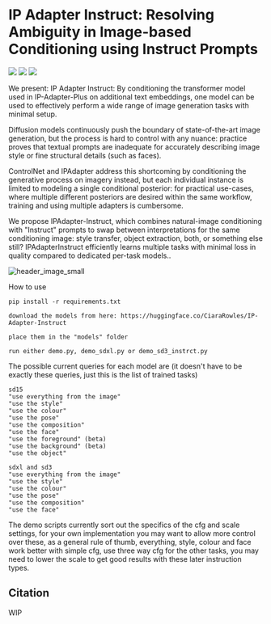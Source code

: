 # IP Adapter Instruct: Resolving Ambiguity in Image-based Conditioning using Instruct Prompts

<a href='https://unity-research.github.io/IP-Adapter-Instruct.github.io/'><img src='https://img.shields.io/badge/Project-Page-green'></a> 
<a href=''><img src='https://img.shields.io/badge/Technique-Report-red'></a> 
<a href='https://huggingface.co/CiaraRowles/IP-Adapter-Instruct'><img src='https://img.shields.io/badge/%F0%9F%A4%97%20Hugging%20Face-Model-blue'></a>



We present: IP Adapter Instruct: By conditioning the transformer model used in IP-Adapter-Plus on additional text embeddings, one model can be used to effectively perform a wide range of image generation tasks with minimal setup.

Diffusion models continuously push the boundary of state-of-the-art image generation, but the process is hard to control with any nuance: practice proves that textual prompts are inadequate for accurately describing image style or fine structural details (such as faces).

ControlNet and IPAdapter address this shortcoming by conditioning the generative process on imagery instead, but each individual instance is limited to modeling a single conditional posterior: for practical use-cases, where multiple different posteriors are desired within the same workflow, training and using multiple adapters is cumbersome.

We propose IPAdapter-Instruct, which combines natural-image conditioning with "Instruct" prompts to swap between interpretations for the same conditioning image: style transfer, object extraction, both, or something else still? IPAdapterInstruct efficiently learns multiple tasks with minimal loss in quality compared to dedicated per-task models..





![header_image_small](https://github.com/user-attachments/assets/f37e5d54-8c2a-4278-a59b-66546f97e590)



How to use

```
pip install -r requirements.txt

download the models from here: https://huggingface.co/CiaraRowles/IP-Adapter-Instruct

place them in the "models" folder

run either demo.py, demo_sdxl.py or demo_sd3_instrct.py 

```

The possible current queries for each model are (it doesn't have to be exactly these queries, just this is the list of trained tasks)

```
sd15
"use everything from the image"
"use the style"
"use the colour"
"use the pose"
"use the composition"
"use the face"
"use the foreground" (beta)
"use the background" (beta)
"use the object"
```

```
sdxl and sd3
"use everything from the image"
"use the style"
"use the colour"
"use the pose"
"use the composition"
"use the face"
```

The demo scripts currently sort out the specifics of the cfg and scale settings, for your own implementation you may want to allow more control over these, as a general rule of thumb, everything, style, colour and face work better with simple cfg, use three way cfg for the other tasks, you may need to lower the scale to get good results with these later instruction types.

## Citation

WIP
